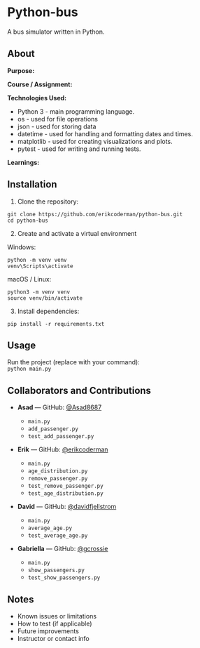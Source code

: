 # Python-bus
A bus simulator written in Python.

## About

**Purpose:**


**Course / Assignment:**


**Technologies Used:**
- Python 3 - main programming language.
- os - used for file operations
- json - used for storing data
- datetime - used for handling and formatting dates and times.
- matplotlib - used for creating visualizations and plots.
- pytest - used for writing and running tests.

**Learnings:**


## Installation

1. Clone the repository:
```
git clone https://github.com/erikcoderman/python-bus.git
cd python-bus
```

2. Create and activate a virtual environment  

Windows:
```
python -m venv venv
venv\Scripts\activate
```

macOS / Linux:  
```
python3 -m venv venv
source venv/bin/activate
```

3. Install dependencies:
```
pip install -r requirements.txt
```

## Usage
Run the project (replace with your command):  
`python main.py`  

## Collaborators and Contributions
- **Asad** — GitHub: [@Asad8687](https://github.com/Asad8687)  
  - `main.py`  
  - `add_passenger.py`  
  - `test_add_passenger.py`

- **Erik** — GitHub: [@erikcoderman](https://github.com/erikcoderman)  
  - `main.py`  
  - `age_distribution.py`  
  - `remove_passenger.py`  
  - `test_remove_passenger.py`  
  - `test_age_distribution.py`

- **David** — GitHub: [@davidfjellstrom](https://github.com/davidfjellstrom)  
  - `main.py`  
  - `average_age.py`  
  - `test_average_age.py`

- **Gabriella** — GitHub: [@gcrossie](https://github.com/gcrossie)  
  - `main.py`  
  - `show_passengers.py`  
  - `test_show_passengers.py`

## Notes
- Known issues or limitations
- How to test (if applicable)
- Future improvements
- Instructor or contact info

